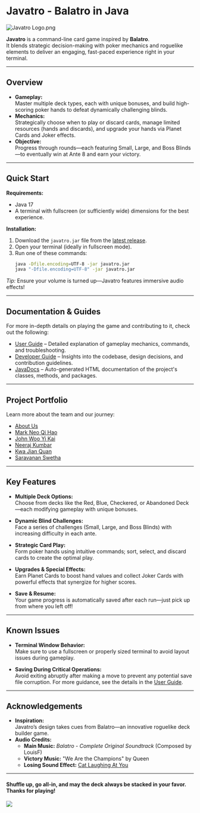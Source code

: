 # Javatro - Balatro in Java

![Javatro Logo.png](https://github.com/user-attachments/assets/20ae7c79-5c2d-42c5-a5a0-7bd921751852)

**Javatro** is a command-line card game inspired by **Balatro**.  
It blends strategic decision-making with poker mechanics and roguelike elements to deliver an engaging, fast-paced experience right in your terminal.

---

## Overview

- **Gameplay:**  
  Master multiple deck types, each with unique bonuses, and build high-scoring poker hands to defeat dynamically challenging blinds.  
- **Mechanics:**  
  Strategically choose when to play or discard cards, manage limited resources (hands and discards), and upgrade your hands via Planet Cards and Joker effects.  
- **Objective:**  
  Progress through rounds—each featuring Small, Large, and Boss Blinds—to eventually win at Ante 8 and earn your victory.
  
---

## Quick Start

**Requirements:**  
- Java 17  
- A terminal with fullscreen (or sufficiently wide) dimensions for the best experience.

**Installation:**  
1. Download the `javatro.jar` file from the [latest release](https://github.com/AY2425S2-CS2113-W13-1/tp/releases/tag/release-v2.1).  
2. Open your terminal (ideally in fullscreen mode).  
3. Run one of these commands:
   ```bash
   java -Dfile.encoding=UTF-8 -jar javatro.jar
   java "-Dfile.encoding=UTF-8" -jar javatro.jar
   ```

*Tip:* Ensure your volume is turned up—Javatro features immersive audio effects!

---

## Documentation & Guides

For more in-depth details on playing the game and contributing to it, check out the following:
- [User Guide](https://github.com/AY2425S2-CS2113-W13-1/tp/blob/master/docs/UserGuide.md) – Detailed explanation of gameplay mechanics, commands, and troubleshooting.
- [Developer Guide](https://github.com/AY2425S2-CS2113-W13-1/tp/blob/master/docs/DeveloperGuide.md) – Insights into the codebase, design decisions, and contribution guidelines.
- [JavaDocs](https://ay2425s2-cs2113-w13-1.github.io/tp/javadocs/) – Auto-generated HTML documentation of the project's classes, methods, and packages.

---

## Project Portfolio

Learn more about the team and our journey:
- [About Us](https://github.com/AY2425S2-CS2113-W13-1/tp/blob/master/docs/AboutUs.md)
- [Mark Neo Qi Hao](https://github.com/AY2425S2-CS2113-W13-1/tp/blob/master/docs/team/markneoneo.md)
- [John Woo Yi Kai](https://github.com/AY2425S2-CS2113-W13-1/tp/blob/master/docs/team/jwyk.md)
- [Neeraj Kumbar](https://github.com/AY2425S2-CS2113-W13-1/tp/blob/master/docs/team/flyingapricot.md)
- [Kwa Jian Quan](https://github.com/AY2425S2-CS2113-W13-1/tp/blob/master/docs/team/k-j-q.md)
- [Saravanan Swetha](https://github.com/AY2425S2-CS2113-W13-1/tp/blob/master/docs/team/swethacool.md)

---

## Key Features

- **Multiple Deck Options:**  
  Choose from decks like the Red, Blue, Checkered, or Abandoned Deck—each modifying gameplay with unique bonuses.

- **Dynamic Blind Challenges:**  
  Face a series of challenges (Small, Large, and Boss Blinds) with increasing difficulty in each ante.

- **Strategic Card Play:**  
  Form poker hands using intuitive commands; sort, select, and discard cards to create the optimal play.

- **Upgrades & Special Effects:**  
  Earn Planet Cards to boost hand values and collect Joker Cards with powerful effects that synergize for higher scores.

- **Save & Resume:**  
  Your game progress is automatically saved after each run—just pick up from where you left off!

---

## Known Issues

- **Terminal Window Behavior:**  
  Make sure to use a fullscreen or properly sized terminal to avoid layout issues during gameplay.

- **Saving During Critical Operations:**  
  Avoid exiting abruptly after making a move to prevent any potential save file corruption. For more guidance, see the details in the [User Guide](UserGuide.md).

---

## Acknowledgements

- **Inspiration:**  
  Javatro’s design takes cues from Balatro—an innovative roguelike deck builder game.
- **Audio Credits:**
    - **Main Music:** *Balatro - Complete Original Soundtrack* (Composed by LouisF)
    - **Victory Music:** "We Are the Champions" by Queen
    - **Losing Sound Effect:** [Cat Laughing At You](https://youtu.be/L8XbI9aJOXk?feature=shared)

---

#### Shuffle up, go all-in, and may the deck always be stacked in your favor. Thanks for playing!

![](https://the-indie-in-former.com/wp-content/uploads/2024/09/Balatro-mobile-annoucement.jpg)
